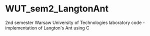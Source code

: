 # WUT_sem2_LangtonAnt
2nd semester Warsaw University of Technologies laboratory code - implementation of Langton's Ant using C
